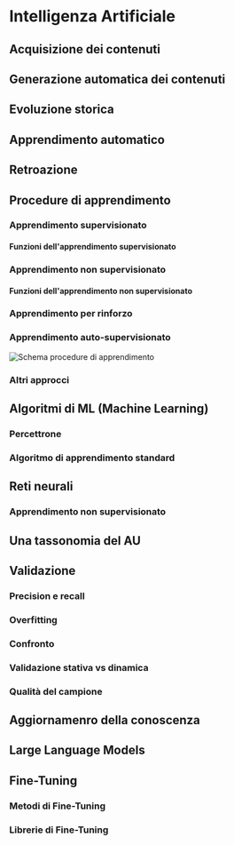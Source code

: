 # Intelligenza Artificiale
## Acquisizione dei contenuti

## Generazione automatica dei contenuti

## Evoluzione storica

## Apprendimento automatico

## Retroazione

## Procedure di apprendimento

### Apprendimento supervisionato

#### Funzioni dell'apprendimento supervisionato

### Apprendimento non supervisionato

#### Funzioni dell'apprendimento non supervisionato

### Apprendimento per rinforzo

### Apprendimento auto-supervisionato

![Schema procedure di apprendimento]()

### Altri approcci

## Algoritmi di ML (Machine Learning)

### Percettrone

### Algoritmo di apprendimento standard

## Reti neurali

### Apprendimento non supervisionato

## Una tassonomia del AU

## Validazione

### Precision e recall

### Overfitting

### Confronto

### Validazione stativa vs dinamica

### Qualità del campione

## Aggiornamenro della conoscenza

## Large Language Models

## Fine-Tuning

### Metodi di Fine-Tuning

### Librerie di Fine-Tuning
